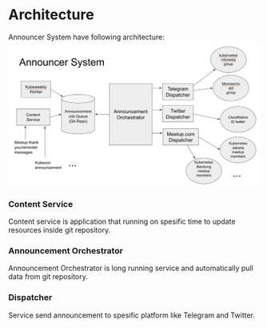 # Architecture

Announcer System have following architecture:
![Architecture Diagram](architecture.jpg?raw=true "Architecture overview")

### Content Service
Content service is application that running on spesific time to update resources inside git repository.

### Announcement Orchestrator
Announcement Orchestrator is long running service and automatically pull data from git repository.

### Dispatcher
Service send announcement to spesific platform like Telegram and Twitter.